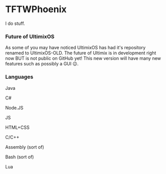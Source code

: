 # TFTWPhoenix

I do stuff.

### Future of UltimixOS
As some of you may have noticed UltimixOS has had it's repository renamed to UltimixOS-OLD. The future of Ultimix is in development right now BUT is not public on GitHub yet! This new version will have many new features such as possibly a GUI 😉.

### Languages
Java

C#

Node.JS

JS

HTML+CSS

C/C++

Assembly (sort of)

Bash (sort of)

Lua
